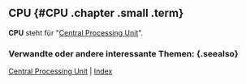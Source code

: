 ## CPU {#CPU .chapter .small .term}

**CPU** steht für "[Central Processing Unit](#Central-Processing-Unit)".

### Verwandte oder andere interessante Themen: {.seealso}

[Central Processing Unit](#Central-Processing-Unit) |
[Index](#Index)

